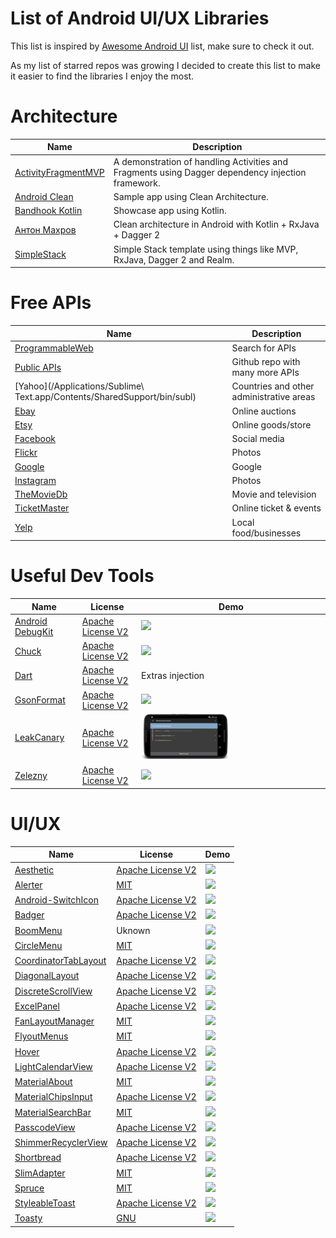 List of Android UI/UX Libraries
==================

This list is inspired by [Awesome Android UI](https://github.com/wasabeef/awesome-android-ui) list, make sure to check it out.

As my list of starred repos was growing I decided to create this list to make it easier to find the libraries I enjoy the most.

Architecture
======================
Name | Description
--- | --- 
[ActivityFragmentMVP](https://github.com/spengilley/ActivityFragmentMVP) | A demonstration of handling Activities and Fragments using Dagger dependency injection framework.
[Android Clean](https://github.com/dmilicic/android-clean-sample-app) | Sample app using Clean Architecture.
[Bandhook Kotlin](https://github.com/antoniolg/Bandhook-Kotlin) | Showcase app using Kotlin.
[Антон Махров](https://medium.com/uptech-team/clean-architecture-in-android-with-kotlin-rxjava-dagger-2-2fdc7441edfc) | Clean architecture in Android with Kotlin + RxJava + Dagger 2
[SimpleStack](https://github.com/Zhuinden/simple-stack/tree/master/simple-stack-example-mvp) | Simple Stack template using things like MVP, RxJava, Dagger 2 and Realm.

Free APIs
======================
Name | Description
--- | --- 
[ProgrammableWeb](https://www.programmableweb.com/) | Search for APIs
[Public APIs](https://github.com/toddmotto/public-apis) | Github repo with many more APIs
[Yahoo](/Applications/Sublime\ Text.app/Contents/SharedSupport/bin/subl) | Countries and other administrative areas
[Ebay](https://go.developer.ebay.com/) | Online auctions
[Etsy](https://www.etsy.com/developers) | Online goods/store
[Facebook](https://developers.facebook.com/) | Social media
[Flickr](https://www.flickr.com/services/api/) | Photos
[Google](https://developers.google.com/android/) | Google
[Instagram](https://www.instagram.com/developer/) | Photos
[TheMovieDb](https://www.themoviedb.org/documentation/api) | Movie and television
[TicketMaster](http://developer.ticketmaster.com/) | Online ticket & events
[Yelp](https://www.yelp.com/developers/) | Local food/businesses

Useful Dev Tools
======================
Name | License | Demo
--- | --- | ---
[Android DebugKit](https://github.com/hulab/debugkit) | [Apache License V2](https://www.apache.org/licenses/LICENSE-2.0) | <img src="https://github.com/hulab/debugkit/raw/master/resources/screenshot.png" width="49%">
[Chuck](https://github.com/jgilfelt/chuck) | [Apache License V2](https://www.apache.org/licenses/LICENSE-2.0) | <img src="https://raw.githubusercontent.com/jgilfelt/chuck/master/assets/chuck.gif" width="49%">
[Dart](https://github.com/f2prateek/dart) | [Apache License V2](https://www.apache.org/licenses/LICENSE-2.0) | Extras injection
[GsonFormat](https://github.com/zzz40500/GsonFormat) | [Apache License V2](https://www.apache.org/licenses/LICENSE-2.0) | <img src="https://camo.githubusercontent.com/0d45c79c54ab57f6efe31e9019b11d93974fa039/687474703a2f2f75706c6f61642d696d616765732e6a69616e7368752e696f2f75706c6f61645f696d616765732f3136363836362d666639646333333661663732643764372e6769663f696d6167654d6f6772322f6175746f2d6f7269656e742f7374726970" width="49%">
[LeakCanary](https://github.com/square/leakcanary) | [Apache License V2](https://www.apache.org/licenses/LICENSE-2.0) | <img src="https://github.com/square/leakcanary/blob/master/assets/screenshot.png" width="49%">
[Zelezny](https://github.com/avast/android-butterknife-zelezny) | [Apache License V2](https://www.apache.org/licenses/LICENSE-2.0) | <img src="https://github.com/avast/android-butterknife-zelezny/blob/master/img/zelezny_animated.gif" width="49%">

UI/UX
======================
Name | License | Demo
--- | --- | ---
[Aesthetic](https://github.com/afollestad/aesthetic) | [Apache License V2](https://www.apache.org/licenses/LICENSE-2.0) | <img src="https://raw.githubusercontent.com/afollestad/aesthetic/master/images/showcase1.png" width="49%">
[Alerter](https://github.com/Tapadoo/Alerter) | [MIT](http://opensource.org/licenses/MIT) | <img src="https://github.com/Tapadoo/Alerter/blob/master/documentation/alert_default.gif" width="49%">
[Android-SwitchIcon](https://github.com/zagum/Android-SwitchIcon) | [Apache License V2](https://www.apache.org/licenses/LICENSE-2.0) | <img src="https://github.com/zagum/Android-SwitchIcon/blob/master/art/sample.gif" width="49%">
[Badger](https://github.com/volders/Badger) | [Apache License V2](https://www.apache.org/licenses/LICENSE-2.0) | <img src="https://github.com/volders/Badger/blob/master/assets/example.png" width="49%">
[BoomMenu](https://github.com/Nightonke/BoomMenu) | Uknown | <img src="https://github.com/Nightonke/BoomMenu/raw/master/Pictures/text-inside-button.gif" width="49%">
[CircleMenu](https://github.com/ImangazalievM/CircleMenu) | [MIT](http://opensource.org/licenses/MIT) | <img src="https://github.com/ImangazalievM/CircleMenu/blob/master/art/preview.gif" width="49%">
[CoordinatorTabLayout](https://github.com/hugeterry/CoordinatorTabLayout) | [Apache License V2](https://www.apache.org/licenses/LICENSE-2.0) | <img src="https://github.com/hugeterry/CoordinatorTabLayout/blob/master/showUI/show1.gif" width="49%">
[DiagonalLayout](https://github.com/florent37/DiagonalLayout) | [Apache License V2](https://www.apache.org/licenses/LICENSE-2.0) | <img src="https://raw.githubusercontent.com/florent37/DiagonalLayout/master/media/sample.gif" width="49%">
[DiscreteScrollView](https://github.com/yarolegovich/DiscreteScrollView) | [Apache License V2](https://www.apache.org/licenses/LICENSE-2.0) | <img src="https://github.com/yarolegovich/DiscreteScrollView/raw/master/images/cards_weather.gif" width="49%">
[ExcelPanel](https://github.com/zhouchaoyuan/excelPanel) | [Apache License V2](https://www.apache.org/licenses/LICENSE-2.0) | <img src="https://raw.githubusercontent.com/zhouchaoyuan/excelPanel/master/app/src/main/assets/roomFormDemoAdjustHeight.gif" width="49%">
[FanLayoutManager](https://github.com/Cleveroad/FanLayoutManager) | [MIT](http://opensource.org/licenses/MIT) | <img src="https://github.com/Cleveroad/FanLayoutManager/blob/master/images/demo_.gif" width="49%">
[FlyoutMenus](https://github.com/ShamylZakariya/FlyoutMenus) | [MIT](http://opensource.org/licenses/MIT) | <img src="https://github.com/ShamylZakariya/FlyoutMenus/raw/master/readme-assets/flyoutmenus-big.gif" width="49%">
[Hover](https://github.com/google/hover) | [Apache License V2](https://www.apache.org/licenses/LICENSE-2.0) | <img src="https://raw.githubusercontent.com/matthew-carroll/hover/gh-pages/images/screenrecords/hover-demo-screenrecord.gif" width="49%">
[LightCalendarView](https://github.com/recruit-mp/LightCalendarView) | [Apache License V2](https://www.apache.org/licenses/LICENSE-2.0) | <img src="https://cloud.githubusercontent.com/assets/21093614/18807459/a6692ca4-8282-11e6-921d-1ea46c545ed4.gif" width="49%">
[MaterialAbout](https://github.com/jrvansuita/MaterialAbout) | [MIT](http://opensource.org/licenses/MIT) | <img src="https://github.com/jrvansuita/MaterialAbout/raw/master/images/screenshots/dark.jpg" width="49%">
[MaterialChipsInput](https://github.com/pchmn/MaterialChipsInput) | [Apache License V2](https://www.apache.org/licenses/LICENSE-2.0) | <img src="https://github.com/pchmn/MaterialChipsInput/raw/master/docs/demo2.gif" width="49%">
[MaterialSearchBar](https://github.com/mancj/MaterialSearchBar) | [MIT](http://opensource.org/licenses/MIT) | <img src="https://github.com/mancj/MaterialSearchBar/blob/master/art/preview.gif" width="49%">
[PasscodeView](https://github.com/hanks-zyh/PasscodeView) | [Apache License V2](https://www.apache.org/licenses/LICENSE-2.0) | <img src="https://github.com/hanks-zyh/PasscodeView/raw/master/screenshot/demo.gif" width="49%">
[ShimmerRecyclerView](https://github.com/sharish/ShimmerRecyclerView) | [Apache License V2](https://www.apache.org/licenses/LICENSE-2.0) | <img src="https://github.com/sharish/ShimmerRecyclerView/blob/master/screenshots/list_demo.gif" width="49%">
[Shortbread](https://github.com/MatthiasRobbers/shortbread) | [Apache License V2](https://www.apache.org/licenses/LICENSE-2.0) | <img src="https://github.com/MatthiasRobbers/shortbread/blob/master/sample.png" width="49%">
[SlimAdapter](https://github.com/MEiDIK/SlimAdapter) | [MIT](http://opensource.org/licenses/MIT) | <img src="https://raw.githubusercontent.com/MEiDIK/SlimAdapter/master/SlimAdapter.jpg" width="49%">
[Spruce](https://github.com/willowtreeapps/spruce-android) | [MIT](http://opensource.org/licenses/MIT) | <img src="https://github.com/willowtreeapps/spruce-android/raw/master/imgs/recycler-example.gif" width="49%">
[StyleableToast](https://github.com/Muddz/StyleableToast) | [Apache License V2](https://www.apache.org/licenses/LICENSE-2.0) | <img src="https://camo.githubusercontent.com/a7edeb11d67c6192d90506df396258597ca84951/68747470733a2f2f6d656469612e67697068792e636f6d2f6d656469612f686f7136366e614a516b4543492f67697068792e676966" width="49%">
[Toasty](https://github.com/GrenderG/Toasty) | [GNU](http://www.gnu.org/licenses/gpl-3.0.en.html) | <img src="https://raw.githubusercontent.com/GrenderG/Toasty/master/art/scr_3.png" width="49%">
